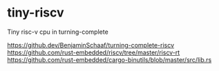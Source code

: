 # tiny-riscv
Tiny risc-v cpu in turning-complete

https://github.dev/BenjaminSchaaf/turning-complete-riscv
https://github.com/rust-embedded/riscv/tree/master/riscv-rt
https://github.com/rust-embedded/cargo-binutils/blob/master/src/lib.rs